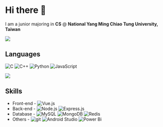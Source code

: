 # Hi there 👋

I am a junior majoring in **CS** @ **National Yang Ming Chiao Tung University, Taiwan**

![](https://github-readme-stats.vercel.app/api?username=james5418&theme=vue-dark&show_icons=true&count_private=true&include_all_commits=true)

## Languages
![C](https://img.shields.io/badge/c-%2300599C.svg?&logo=c&logoColor=white)
![C++](https://img.shields.io/badge/C%2B%2B-00599C?logo=c%2B%2B&logoColor=white)
![Python](https://img.shields.io/badge/python-3670A0?&logo=python&logoColor=ffdd54)
![JavaScript](https://img.shields.io/badge/-JavaScript-F7DF1E?logo=javascript&logoColor=white)
<!-- ![Shell Script](https://img.shields.io/badge/shell_script-%23121011.svg?&logo=gnu-bash&logoColor=white) -->

![](https://github-readme-stats.vercel.app/api/top-langs/?username=james5418&theme=vue-dark&layout=compact&card_width=445)


## Skills
- Front-end - 
  ![Vue.js](https://img.shields.io/badge/-Vue-4fc08d?style=flat&logo=vuedotjs&logoColor=fff)
- Back-end - 
  ![Node.js](https://img.shields.io/badge/Node.js-6DA55F?&logo=node.js&logoColor=white)
  ![Express.js](https://img.shields.io/badge/express.js-%23404d59.svg?&logo=express&logoColor=%2361DAFB)
- Database - 
  ![MySQL](https://img.shields.io/badge/-MySQL-4479A1?logo=mysql&logoColor=white)
  ![MongoDB](https://img.shields.io/badge/MongoDB-4EA94B?logo=mongodb&logoColor=white)
  ![Redis](https://img.shields.io/badge/redis-%23DD0031.svg?logo=redis&logoColor=white)
- Others - 
  ![git](https://img.shields.io/badge/-Git-F05032?logo=git&logoColor=white)
  ![Android Studio](https://img.shields.io/badge/Android%20Studio-3DDC84.svg?&logo=android-studio&logoColor=white)
  ![Power Bi](https://img.shields.io/badge/PowerBI-F2C811?&logo=Power%20BI&logoColor=white)
  

<!--
**james5418/james5418** is a ✨ _special_ ✨ repository because its `README.md` (this file) appears on your GitHub profile.

Here are some ideas to get you started:

- 🔭 I’m currently working on ...
- 🌱 I’m currently learning ...
- 👯 I’m looking to collaborate on ...
- 🤔 I’m looking for help with ...
- 💬 Ask me about ...
- 📫 How to reach me: ...
- 😄 Pronouns: ...
- ⚡ Fun fact: ...
-->
